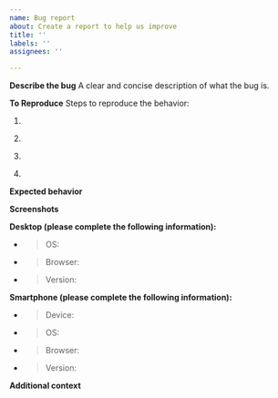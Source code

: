 ```yaml
---
name: Bug report
about: Create a report to help us improve
title: ''
labels: ''
assignees: ''

---
```


**Describe the bug**
A clear and concise description of what the bug is.

**To Reproduce**
Steps to reproduce the behavior:
<!--- 1. Go to '...' --->
1. >
<!--- 2. Click on '....' --->
2. >
<!--- 3. Scroll down to '....' --->
3. >
<!--- 4. See error --->
4. > 

**Expected behavior**
<!--- A clear and concise description of what you expected to happen. --->

**Screenshots**
<!--- If applicable, add screenshots to help explain your problem. --->

**Desktop (please complete the following information):**
<!--- OS: [e.g. iOS] --->
 - > OS:
<!--- Browser: [e.g. chrome, safari] ---> 
- > Browser: 
<!--- Version: [e.g. 22] ---> 
 - > Version: 

**Smartphone (please complete the following information):**
<!--- Device: [e.g. iphone 14] --->
 - > Device: 
<!--- OS: [e.g. iOS] --->
 - > OS:  
<!--- Browser: [e.g. chrome, safari] ---> 
- > Browser:  
<!--- Version: [e.g. 22] ---> 
 - > Version:

**Additional context**
<!--- Add any other context about the problem here. --->
>
